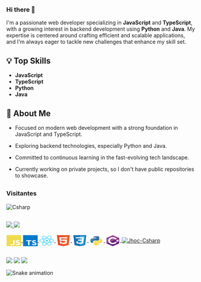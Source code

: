 ### Hi there 👋

I'm a passionate web developer specializing in **JavaScript** and **TypeScript**, with a growing interest in backend development using **Python** and **Java**. My expertise is centered around crafting efficient and scalable applications, and I'm always eager to tackle new challenges that enhance my skill set.

## 💡 Top Skills
- **JavaScript**
- **TypeScript**
- **Python**
- **Java**

## 🚀 About Me
- Focused on modern web development with a strong foundation in JavaScript and TypeScript.
- Exploring backend technologies, especially Python and Java.
- Committed to continuous learning in the fast-evolving tech landscape.
- Currently working on private projects, so I don't have public repositories to showcase.
  
  ##
 
 <!-- Contador de visitas -->
 <h3> Visitantes </h3>  

 <div>
  <img align="center" alt="Csharp" height="30" width="150" src="https://komarev.com/ghpvc/?username=julianohcosta&color=green" alt="julianohcosta" /> <br>
    
 </div>  
  
  ##
 
 <div>
  <a href="https://github.com/julianohcosta">
  <img height="180em" src="https://github-readme-stats.vercel.app/api?username=julianohcosta&show_icons=true&theme=dracula&include_all_commits=true&count_private=true"/>
  <img height="180em" src="https://github-readme-stats.vercel.app/api/top-langs/?username=julianohcosta&layout=compact&langs_count=7&theme=dracula"/>
</div>
  
<div style="display: inline_block"><br>
  <img align="center" alt="Jhoc-Js" height="30" width="40" src="https://raw.githubusercontent.com/devicons/devicon/master/icons/javascript/javascript-plain.svg">
  <img align="center" alt="Jhoc-Ts" height="30" width="40" src="https://raw.githubusercontent.com/devicons/devicon/master/icons/typescript/typescript-plain.svg">
  <img align="center" alt="Jhoc-React" height="30" width="40" src="https://raw.githubusercontent.com/devicons/devicon/master/icons/react/react-original.svg">
  <img align="center" alt="Jhoc-HTML" height="30" width="40" src="https://raw.githubusercontent.com/devicons/devicon/master/icons/html5/html5-original.svg">
  <img align="center" alt="Jhoc-CSS" height="30" width="40" src="https://raw.githubusercontent.com/devicons/devicon/master/icons/css3/css3-original.svg">
  <img align="center" alt="Jhoc-Python" height="30" width="40" src="https://raw.githubusercontent.com/devicons/devicon/master/icons/python/python-original.svg">
  <img align="center" alt="Jhoc-Csharp" height="30" width="40" src="https://raw.githubusercontent.com/devicons/devicon/master/icons/csharp/csharp-original.svg">
  <img align="center" alt="Jhoc-Csharp" height="30" width="40" src="https://cdn.icon-icons.com/icons2/2415/PNG/512/java_original_logo_icon_146458.png">
</div>
  
  ##
  
<div> 
  <!-- <a href="https://www.youtube.com/channel/UC_-uuuZbY0AAt9CViNzvc-Q" target="_blank"><img src="https://img.shields.io/badge/YouTube-FF0000?style=for-the-badge&logo=youtube&logoColor=white" target="_blank"></a> -->
  <a href="https://www.instagram.com/julianohcosta" target="_blank"><img src="https://img.shields.io/badge/-Instagram-%23E4405F?style=for-the-badge&logo=instagram&logoColor=white" target="_blank"></a>
 	<!-- <a href="https://www.twitch.tv/rafaballerinii" target="_blank"><img src="https://img.shields.io/badge/Twitch-9146FF?style=for-the-badge&logo=twitch&logoColor=white" target="_blank"></a> -->
 <!-- <a href="https://discord.gg/G9GPg5SA75" target="_blank"><img src="https://img.shields.io/badge/Discord-7289DA?style=for-the-badge&logo=discord&logoColor=white" target="_blank"></a> -->
  <a href = "mailto:julianohcosta@gmail.com"><img src="https://img.shields.io/badge/-Gmail-%23333?style=for-the-badge&logo=gmail&logoColor=white" target="_blank"></a>
  <a href="https://www.linkedin.com/in/juliano-costa-1201a347" target="_blank"><img src="https://img.shields.io/badge/-LinkedIn-%230077B5?style=for-the-badge&logo=linkedin&logoColor=white" target="_blank"></a> 
 
  ![Snake animation](https://github.com/julianohcosta/julianohcosta/blob/output/github-contribution-grid-snake.svg)
 
</div>
